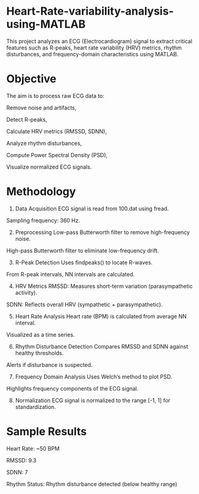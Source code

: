 # Heart-Rate-variability-analysis-using-MATLAB
This project analyzes an ECG (Electrocardiogram) signal to extract critical features such as R-peaks, heart rate variability (HRV) metrics, rhythm disturbances, and frequency-domain characteristics using MATLAB.

# Objective
The aim is to process raw ECG data to:

Remove noise and artifacts,

Detect R-peaks,

Calculate HRV metrics (RMSSD, SDNN),

Analyze rhythm disturbances,

Compute Power Spectral Density (PSD),

Visualize normalized ECG signals.

# Methodology
1. Data Acquisition
ECG signal is read from 100.dat using fread.

Sampling frequency: 360 Hz.

2. Preprocessing
Low-pass Butterworth filter to remove high-frequency noise.

High-pass Butterworth filter to eliminate low-frequency drift.

3. R-Peak Detection
Uses findpeaks() to locate R-waves.

From R-peak intervals, NN intervals are calculated.

4. HRV Metrics
RMSSD: Measures short-term variation (parasympathetic activity).

SDNN: Reflects overall HRV (sympathetic + parasympathetic).

5. Heart Rate Analysis
Heart rate (BPM) is calculated from average NN interval.

Visualized as a time series.

6. Rhythm Disturbance Detection
Compares RMSSD and SDNN against healthy thresholds.

Alerts if disturbance is suspected.

7. Frequency Domain Analysis
Uses Welch’s method to plot PSD.

Highlights frequency components of the ECG signal.

8. Normalization
ECG signal is normalized to the range [-1, 1] for standardization.

# Sample Results
Heart Rate: ~50 BPM

RMSSD: 9.3

SDNN: 7

Rhythm Status: Rhythm disturbance detected (below healthy range)
